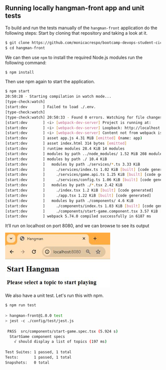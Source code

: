 ## Running locally hangman-front app and unit tests

To build and run the tests manually of the `hangman-front` application do the following steps:
Start by cloning that repository and taking a look at it.

```bash
$ git clone https://github.com/monicacrespo/bootcamp-devops-student-cicd.git
$ cd hangman-front
```

We can then use `npm` to install the required Node.js modules run the following command:
```bash
$ npm install
```
Then use npm again to start the application. 

```bash
$ npm start
20:50:28 - Starting compilation in watch mode...
[type-check:watch] 
[start:dev       ] Failed to load ./.env.
[type-check:watch] 
[type-check:watch] 20:50:33 - Found 0 errors. Watching for file changes.
[start:dev       ] <i> [webpack-dev-server] Project is running at:
[start:dev       ] <i> [webpack-dev-server] Loopback: http://localhost:8080/, http://127.0.0.1:8080/
[start:dev       ] <i> [webpack-dev-server] Content not from webpack is served from 'C:\_gitrepos\bootcamp-devops-student-cicd\hangman-front\public' directory
[start:dev       ] asset app.js 4.31 MiB [emitted] (name: app)
[start:dev       ] asset index.html 314 bytes [emitted]
[start:dev       ] runtime modules 28.4 KiB 14 modules
[start:dev       ] modules by path ../node_modules/ 1.52 MiB 208 modules
[start:dev       ] modules by path ./ 10.4 KiB
[start:dev       ]   modules by path ./services/*.ts 3.33 KiB
[start:dev       ]     ./services/index.ts 1.02 KiB [built] [code generated]
[start:dev       ]     ./services/game.api.ts 1.25 KiB [built] [code generated]
[start:dev       ]     ./services/config.ts 1.06 KiB [built] [code generated]
[start:dev       ]   modules by path ./*.tsx 2.42 KiB
[start:dev       ]     ./index.tsx 1.2 KiB [built] [code generated]
[start:dev       ]     ./app.tsx 1.22 KiB [built] [code generated]
[start:dev       ]   modules by path ./components/ 4.6 KiB
[start:dev       ]     ./components/index.ts 1.03 KiB [built] [code generated]
[start:dev       ]     ./components/start-game.component.tsx 3.57 KiB [built] [code generated]
[start:dev       ] webpack 5.74.0 compiled successfully in 6187 ms
```

It’ll run on localhost on port 8080, and we can browse to see its output

![Hangman](./images/hangman-front-locally.JPG)

We also have a unit test. Let's run this with npm.

```bash
$ npm run test

> hangman-front@1.0.0 test
> jest -c ./config/test/jest.js

 PASS  src/components/start-game.spec.tsx (5.924 s)
  StartGame component specs
    √ should display a list of topics (197 ms)

Test Suites: 1 passed, 1 total
Tests:       1 passed, 1 total
Snapshots:   0 total
```